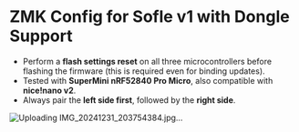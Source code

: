 # ZMK Config for Sofle v1 with Dongle Support  
- Perform a **flash settings reset** on all three microcontrollers before flashing the firmware (this is required even for binding updates).  
- Tested with **SuperMini nRF52840 Pro Micro**, also compatible with **nice!nano v2**.  
- Always pair the **left side first**, followed by the **right side**.


![Uploading IMG_20241231_203754384.jpg…]()
